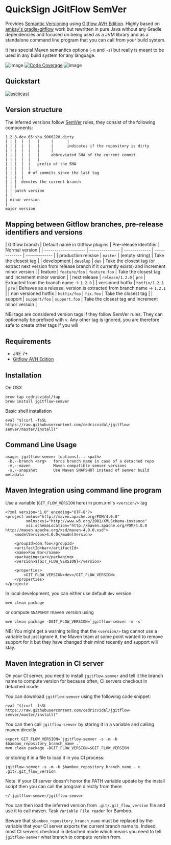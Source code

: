 QuickSign JGitFlow SemVer
=========================

Provides [Semantic Versioning](http://semver.org/) using [Gitflow AVH Edition](https://github.com/petervanderdoes/gitflow-avh). Highly based on [amkay's gradle-gitflow](https://github.com/amkay/gradle-gitflow) work but rewritten in pure Java without any Gradle dependencies and focused on being used as a JVM library and as a standalone command line program that you can call from your build system.

It has special Maven semantics options (`-m` and `-s`) but really is meant to be used in any build system for any language.

![image](https://travis-ci.org/cedricvidal/jgitflow-semver.svg?branch=develop)
[![Code Coverage](https://img.shields.io/codecov/c/github/cedricvidal/jgitflow-semver/develop.svg)](https://codecov.io/github/cedricvidal/jgitflow-semver?branch=develop)
![image](https://img.shields.io/badge/license-Apache%202-blue.svg)

Quickstart
---

[![asciicast](https://asciinema.org/a/0bth8psrcgp2hc11bj7uw02ji.png)](https://asciinema.org/a/0bth8psrcgp2hc11bj7uw02ji)

Version structure
---

The inferred versions follow [SemVer](http://semver.org/) rules, they consist of the following components:

```
1.2.3-dev.65+sha.9066228.dirty
| | |  |  |   |     |      |
| | |  |  |   |     |      indicates if the repository is dirty
| | |  |  |   |     |
| | |  |  |   |     abbreviated SHA of the current commit
| | |  |  |   |
| | |  |  |   prefix of the SHA
| | |  |  |
| | |  |  # of commits since the last tag
| | |  |
| | |  denotes the current branch
| | |
| | patch version
| |
| minor version
|
major version
```

Mapping between Gitflow branches, pre-release identifiers and versions
---

| Gitflow branch       | Default name in Gitflow plugins | Pre-release identifier | Normal version |
| -------------------- | --------------- | ------------- | ------------- | ------------- |
| production release   | `master`        | (empty string) | Take the closest tag |
| development          | `develop`       | `dev` | Take the closest tag (or extract next version from release branch if it currently exists) and increment minor version |
| feature              | `feature/foo`   | `feature.foo` | Take the closest tag and increment minor version |
| next release         | `release/1.2.0` | `pre` | Extracted from the branch name -> `1.2.0` |
| versioned hotfix     | `hotfix/1.2.1`  | `pre` | Behaves as a release, version is extracted from branch name -> `1.2.1` |
| non versioned hotfix | `hotfix/foo`    | `fix.foo` | Take the closest tag |
| support              | `support/foo`   | `support.foo` | Take the closest tag and increment minor version |

NB: tags are considered version tags if they follow SemVer rules. They can optionnally be prefixed with `v`. Any other tag is ignored, you are therefore safe to create other tags if you will

Requirements
---

- JRE 7+
- [Gitflow AVH Edition](https://github.com/petervanderdoes/gitflow-avh)

Installation
---

On OSX

```
brew tap cedricvidal/tap
brew install jgitflow-semver
```

Basic shell installation

```
eval "$(curl -fsSL https://raw.githubusercontent.com/cedricvidal/jgitflow-semver/master/install)"
```

Command Line Usage
---

```
usage: jgitflow-semver [options]... <path>
 -b,--branch <arg>   force branch name in case of a detached repo
 -m,--maven          Maven compatible semver versions
 -s,--snapshot       Use Maven SNAPSHOT instead of semver build metadata 
```

Maven Integration using command line program
---

Use a variable (`GIT_FLOW_VERSION` here) in pom.xml's `<version/>` tag

```
<?xml version="1.0" encoding="UTF-8"?>
<project xmlns="http://maven.apache.org/POM/4.0.0"
         xmlns:xsi="http://www.w3.org/2001/XMLSchema-instance"
         xsi:schemaLocation="http://maven.apache.org/POM/4.0.0 http://maven.apache.org/xsd/maven-4.0.0.xsd">
    <modelVersion>4.0.0</modelVersion>

    <groupId>com.foo</groupId>
    <artifactId>bar</artifactId>
    <name>Foo Bar</name>
    <packaging>jar</packaging>
    <version>${GIT_FLOW_VERSION}</version>

    <properties>
        <GIT_FLOW_VERSION>dev</GIT_FLOW_VERSION>
    </properties>
</project>
```

In local development, you can either use default `dev` version

```
mvn clean package
```

or compute `SNAPSHOT` maven version using 

```
mvn clean package -DGIT_FLOW_VERSION=`jgitflow-semver -m -s`
```

NB: You might get a warning telling that the `<version/>` tag cannot use a variable but just ignore it, the Maven team at some point wanted to remove support for it but they have changed their mind recently and support will stay.

Maven Integration in CI server
---

On your CI server, you need to install `jgitflow-semver` and tell it the branch name to compute version for because often, CI servers checkout in detached mode.

You can download `jgitflow-semver` using the following code snippet:

```
eval "$(curl -fsSL https://raw.githubusercontent.com/cedricvidal/jgitflow-semver/master/install)"
```

You can then call `jgitflow-semver` by storing it in a variable and calling maven directly

```
export GIT_FLOW_VERSION=`jgitflow-semver -s -m -b $bamboo_repository_branch_name .`
mvn clean package -DGIT_FLOW_VERSION=$GIT_FLOW_VERSION
```

or storing it in a file to load it in you CI process:

```
jgitflow-semver -s -m -b $bamboo_repository_branch_name . > .git/.git_flow_version
```

Note: if your CI server doesn't honor the PATH variable update by the install script then you can call the program directly from there

```
~/.jgitflow-semver/jgitflow-semver
```

You can then load the inferred version from `.git/.git_flow_version` file and use it to call maven. Task `Variable File reader` for Bamboo.

Beware that `$bamboo_repository_branch_name` must be replaced by the variable that your CI server exports the current branch name to. Indeed, most CI servers checkout in detached mode which means you need to tell `jgitflow-semver` what branch to compute version from.
